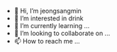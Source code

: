 - 👋 Hi, I’m jeongsangmin
- 👀 I’m interested in drink
- 🌱 I’m currently learning ...
- 💞️ I’m looking to collaborate on ...
- 📫 How to reach me ...

<!---
sangminjeong86/sangminjeong86 is a ✨ special ✨ repository because its `README.md` (this file) appears on your GitHub profile.
You can click the Preview link to take a look at your changes.
--->
